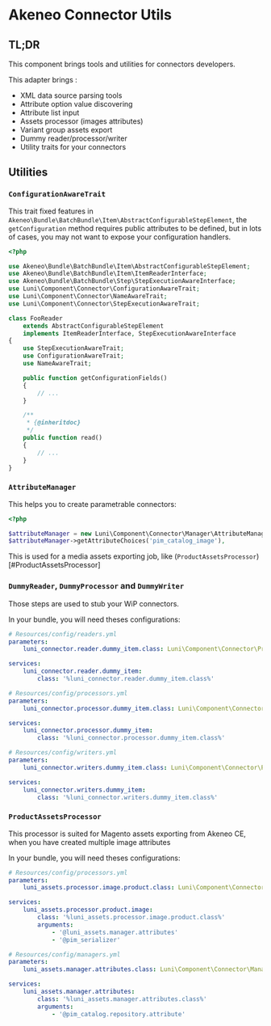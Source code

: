 # Akeneo Connector Utils

## TL;DR

This component brings tools and utilities for connectors developers.

This adapter brings :

 * XML data source parsing tools
 * Attribute option value discovering
 * Attribute list input
 * Assets processor (images attributes)
 * Variant group assets export
 * Dummy reader/processor/writer
 * Utility traits for your connectors
 
## Utilities

### `ConfigurationAwareTrait`

This trait fixed features in `Akeneo\Bundle\BatchBundle\Item\AbstractConfigurableStepElement`,
the `getConfiguration` method requires public attributes to be defined, but in lots of cases,
you may not want to expose your configuration handlers.

```php
<?php

use Akeneo\Bundle\BatchBundle\Item\AbstractConfigurableStepElement;
use Akeneo\Bundle\BatchBundle\Item\ItemReaderInterface;
use Akeneo\Bundle\BatchBundle\Step\StepExecutionAwareInterface;
use Luni\Component\Connector\ConfigurationAwareTrait;
use Luni\Component\Connector\NameAwareTrait;
use Luni\Component\Connector\StepExecutionAwareTrait;

class FooReader
    extends AbstractConfigurableStepElement
    implements ItemReaderInterface, StepExecutionAwareInterface
{
    use StepExecutionAwareTrait;
    use ConfigurationAwareTrait;
    use NameAwareTrait;

    public function getConfigurationFields()
    {
        // ...
    }

    /**
     * {@inheritdoc}
     */
    public function read()
    {
        // ...
    }
}
```

### `AttributeManager`

This helps you to create parametrable connectors:

```php
<?php

$attributeManager = new Luni\Component\Connector\Manager\AttributeManager($attributeRepository);
$attributeManager->getAttributeChoices('pim_catalog_image'),
```
 
This is used for a media assets exporting job, like (`ProductAssetsProcessor`)[#ProductAssetsProcessor]

### `DummyReader`, `DummyProcessor` and `DummyWriter`

Those steps are used to stub your WiP connectors.

In your bundle, you will need theses configurations:

```yaml
# Resources/config/readers.yml
parameters:
    luni_connector.reader.dummy_item.class: Luni\Component\Connector\Processor\DummyReader

services:
    luni_connector.reader.dummy_item:
        class: '%luni_connector.reader.dummy_item.class%'
```

```yaml
# Resources/config/processors.yml
parameters:
    luni_connector.processor.dummy_item.class: Luni\Component\Connector\Processor\DummyProcessor

services:
    luni_connector.processor.dummy_item:
        class: '%luni_connector.processor.dummy_item.class%'
```

```yaml
# Resources/config/writers.yml
parameters:
    luni_connector.writers.dummy_item.class: Luni\Component\Connector\Processor\DummyWriter

services:
    luni_connector.writers.dummy_item:
        class: '%luni_connector.writers.dummy_item.class%'
```

### `ProductAssetsProcessor`

This processor is suited for Magento assets exporting from Akeneo CE, when you have created multiple image attributes

In your bundle, you will need theses configurations:

```yaml
# Resources/config/processors.yml
parameters:
    luni_assets.processor.image.product.class: Luni\Component\Connector\Processor\ProductAssetsProcessor

services:
    luni_assets.processor.product.image:
        class: '%luni_assets.processor.image.product.class%'
        arguments:
            - '@luni_assets.manager.attributes'
            - '@pim_serializer'
```

```yaml
# Resources/config/managers.yml
parameters:
    luni_assets.manager.attributes.class: Luni\Component\Connector\Manager\AttributeManager

services:
    luni_assets.manager.attributes:
        class: '%luni_assets.manager.attributes.class%'
        arguments:
            - '@pim_catalog.repository.attribute'
```
